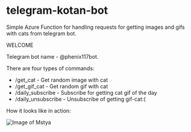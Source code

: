 # telegram-kotan-bot
Simple Azure Function for handling requests for getting images and gifs with cats from telegram bot.

WELCOME

Telegram bot name - @phenix117bot.

There are four types of commands:
* /get_cat - Get random image with cat
* /get_gif_cat - Get random gif with cat
* /daily_subscribe - Subscribe for getting cat gif of the day
* /daily_unsubscribe - Unsubscribe of getting gif-cat:(

How it looks like in action:

![Image of Mstya](https://mstyacatbothostingplan.blob.core.windows.net/examples/tgm.png)
